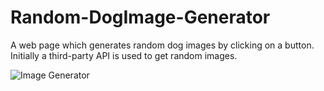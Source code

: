 # Random-DogImage-Generator

 
A web page which generates random dog images by clicking on a button. 
Initially a third-party API is used to get random images. 

![Image Generator](https://user-images.githubusercontent.com/78216691/185492730-d6c3106e-b765-40a6-880a-7db61082c125.png)


